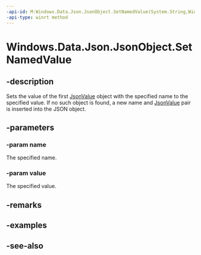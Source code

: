 ----api-id: M:Windows.Data.Json.JsonObject.SetNamedValue(System.String,Windows.Data.Json.IJsonValue)
-api-type: winrt method
---<!-- Method syntaxpublic void SetNamedValue(System.String name, Windows.Data.Json.IJsonValue value)--># Windows.Data.Json.JsonObject.SetNamedValue## -descriptionSets the value of the first [JsonValue](jsonvalue.md) object with the specified name to the specified value. If no such object is found, a new name and [JsonValue](jsonvalue.md) pair is inserted into the JSON object.## -parameters### -param nameThe specified name.### -param valueThe specified value.## -remarks## -examples## -see-also